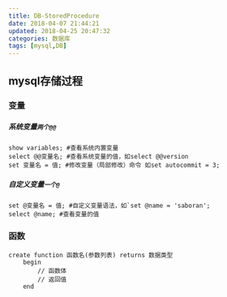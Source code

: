 ```yaml
---
title: DB-StoredProcedure
date: 2018-04-07 21:44:21
updated: 2018-04-25 20:47:32
categories: 数据库
tags: [mysql,DB]
---
```


## mysql存储过程

### 变量

##### 系统变量`两个@@`

```Mysql
show variables; #查看系统内置变量
select @@变量名; #查看系统变量的值，如select @@version
set 变量名 = 值; #修改变量（局部修改）命令 如set autocommit = 3;
```

##### 自定义变量`一个@`

```mysql
set @变量名 = 值; #自定义变量语法，如`set @name = 'saboran';
select @name; #查看变量的值
```

### 函数

```mysql
create function 函数名(参数列表) returns 数据类型
    begin
        // 函数体 
        // 返回值
    end
```


